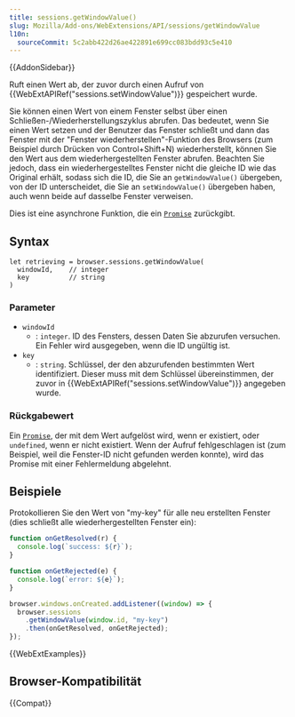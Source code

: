 ```yaml
---
title: sessions.getWindowValue()
slug: Mozilla/Add-ons/WebExtensions/API/sessions/getWindowValue
l10n:
  sourceCommit: 5c2abb422d26ae422891e699cc083bdd93c5e410
---
```


{{AddonSidebar}}

Ruft einen Wert ab, der zuvor durch einen Aufruf von {{WebExtAPIRef("sessions.setWindowValue")}} gespeichert wurde.

Sie können einen Wert von einem Fenster selbst über einen Schließen-/Wiederherstellungszyklus abrufen. Das bedeutet, wenn Sie einen Wert setzen und der Benutzer das Fenster schließt und dann das Fenster mit der "Fenster wiederherstellen"-Funktion des Browsers (zum Beispiel durch Drücken von Control+Shift+N) wiederherstellt, können Sie den Wert aus dem wiederhergestellten Fenster abrufen. Beachten Sie jedoch, dass ein wiederhergestelltes Fenster nicht die gleiche ID wie das Original erhält, sodass sich die ID, die Sie an `getWindowValue()` übergeben, von der ID unterscheidet, die Sie an `setWindowValue()` übergeben haben, auch wenn beide auf dasselbe Fenster verweisen.

Dies ist eine asynchrone Funktion, die ein [`Promise`](/de/docs/Web/JavaScript/Reference/Global_Objects/Promise) zurückgibt.

## Syntax

```js-nolint
let retrieving = browser.sessions.getWindowValue(
  windowId,    // integer
  key          // string
)
```

### Parameter

- `windowId`
  - : `integer`. ID des Fensters, dessen Daten Sie abzurufen versuchen. Ein Fehler wird ausgegeben, wenn die ID ungültig ist.
- `key`
  - : `string`. Schlüssel, der den abzurufenden bestimmten Wert identifiziert. Dieser muss mit dem Schlüssel übereinstimmen, der zuvor in {{WebExtAPIRef("sessions.setWindowValue")}} angegeben wurde.

### Rückgabewert

Ein [`Promise`](/de/docs/Web/JavaScript/Reference/Global_Objects/Promise), der mit dem Wert aufgelöst wird, wenn er existiert, oder `undefined`, wenn er nicht existiert. Wenn der Aufruf fehlgeschlagen ist (zum Beispiel, weil die Fenster-ID nicht gefunden werden konnte), wird das Promise mit einer Fehlermeldung abgelehnt.

## Beispiele

Protokollieren Sie den Wert von "my-key" für alle neu erstellten Fenster (dies schließt alle wiederhergestellten Fenster ein):

```js
function onGetResolved(r) {
  console.log(`success: ${r}`);
}

function onGetRejected(e) {
  console.log(`error: ${e}`);
}

browser.windows.onCreated.addListener((window) => {
  browser.sessions
    .getWindowValue(window.id, "my-key")
    .then(onGetResolved, onGetRejected);
});
```

{{WebExtExamples}}

## Browser-Kompatibilität

{{Compat}}
